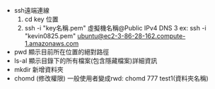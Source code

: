 * ssh遠端連線
  1. cd key 位置
  2. ssh -i "key名稱.pem"  虛擬機名稱@Public IPv4 DNS
  3  ex: ssh -i "kevin0825.pem"  ubuntu@ec2-3-86-28-162.compute-1.amazonaws.com
* pwd 顯示目前所在位置的絕對路徑
* ls-al 顯示目錄下的所有檔案(包含隱藏檔案)詳細資訊
* mkdir 新增資料夾
* chomd (修改權限)
  一般使用者變成rwd: chomd 777 test1(資料夾名稱)

